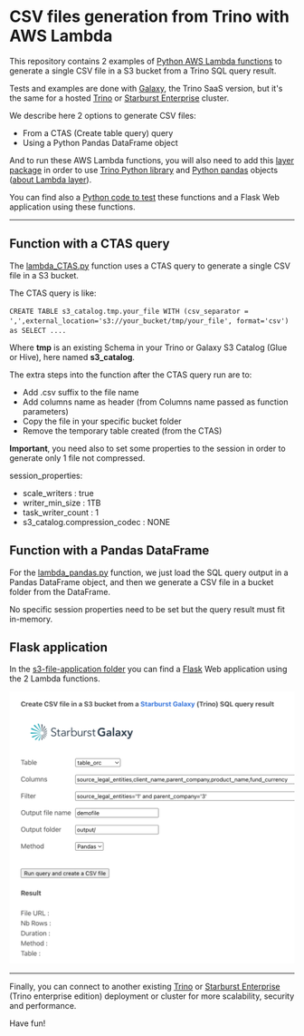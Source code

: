 # CSV files generation from Trino with AWS Lambda

This repository contains 2 examples of [Python AWS Lambda functions](https://docs.aws.amazon.com/lambda/latest/dg/lambda-python.html) to generate a single CSV file in a S3 bucket from a Trino SQL query result.

Tests and examples are done with [Galaxy](https://www.starburst.io/platform/starburst-galaxy/), the Trino SaaS version, but it's the same for a hosted [Trino](https://www.trino.io) or [Starburst Enterprise](https://www.starburst.io/platform/starburst-enterprise) cluster.

We describe here 2 options to generate CSV files:

- From a CTAS (Create table query) query
- Using a Python Pandas DataFrame object

And to run these AWS Lambda functions, you will also need to add this [layer package](https://github.com/victorcouste/trino-s3-csv-generation-python/blob/main/pandas_trino_layer.zip) in order to use [Trino Python library](https://github.com/trinodb/trino-python-client) and [Python pandas](https://pandas.pydata.org/) objects ([about Lambda layer](https://docs.aws.amazon.com/lambda/latest/dg/gettingstarted-concepts.html#gettingstarted-concepts-layer)).

You can find also a [Python code to test](https://github.com/victorcouste/trino-s3-csv-generation-python/blob/main/call_lambda.py) these functions and a Flask Web application using these functions.

---

## Function with a CTAS query

The [lambda_CTAS.py](https://github.com/victorcouste/trino-s3-csv-generation-python/blob/main/lambda_CTAS.py) function uses a CTAS query to generate a single CSV file in a S3 bucket.

The CTAS query is like:

`CREATE TABLE s3_catalog.tmp.your_file WITH (csv_separator = ',',external_location='s3://your_bucket/tmp/your_file', format='csv') as SELECT ....`

Where **tmp** is an existing Schema in your Trino or Galaxy S3 Catalog (Glue or Hive), here named **s3_catalog**.

The extra steps into the function after the CTAS query run are to:
- Add .csv suffix to the file name
- Add columns name as header (from Columns name passed as function parameters)
- Copy the file in your specific bucket folder
- Remove the temporary table created (from the CTAS)

**Important**, you need also to set some properties to the session in order to generate only 1 file not compressed.

session_properties:
- scale_writers : true
- writer_min_size : 1TB
- task_writer_count : 1
- s3_catalog.compression_codec : NONE


## Function with a Pandas DataFrame

For the [lambda_pandas.py](https://github.com/victorcouste/trino-s3-csv-generation-python/blob/main/lambda_pandas.py) function, we just load the SQL query output in a Pandas DataFrame object, and then we generate a CSV file in a bucket folder from the DataFrame.

No specific session properties need to be set but the query result must fit in-memory.

## Flask application

In the [s3-file-application folder](https://github.com/victorcouste/trino-s3-csv-generation-python/tree/main/s3-file-application) you can find a [Flask](https://palletsprojects.com/p/flask/) Web application using the 2 Lambda functions.

![Flask application](https://github.com/victorcouste/trino-s3-csv-generation-python/blob/main/flask-application.png?raw=true)

---

Finally, you can connect to another existing [Trino](https://www.trino.io) or [Starburst Enterprise](https://www.starburst.io/platform/starburst-enterprise) (Trino enterprise edition) deployment or cluster for more scalability, security and performance.

Have fun!